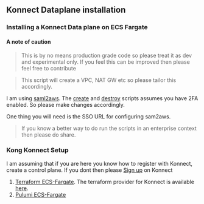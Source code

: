 ## Konnect Dataplane installation

### Installing a Konnect Data plane on ECS Fargate

#### A note of caution

> This is by no means production grade code so please treat it as dev and experimental only. If you feel this can be improved then please feel free to contribute

> This script will create a VPC, NAT GW etc so please tailor this accordingly.

I am using [saml2aws](https://github.com/Versent/saml2aws). The [create](./ecs-fargate/create.sh) and [destroy](./ecs-fargate/destroy.sh) scripts assumes you have 2FA enabled. So please make changes accordingly.

One thing you will need is the SSO URL for configuring sam2aws.

> If you know a better way to do run the scripts in an enterprise context then please do share.

### Kong Konnect Setup

I am assuming that if you are here you know how to register with Konnect, create a control plane. If you dont then please [Sign up](https://konghq.com/products/kong-konnect/register) on Konnect

1. [Terraform ECS-Fargate](./ecs-fargate/terraform/README.md). The terraform provider for Konnect is available [here](https://docs.konghq.com/konnect/reference/terraform/).
1. [Pulumi ECS-Fargate](./ecs-fargate/pulumi/README.md)
